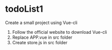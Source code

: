 # todoList1

Create a small project using Vue-cli

1. Follow the official website to download Vue-cli
2. Replace APP.vue in src folder
3. Create store.js in src folder
